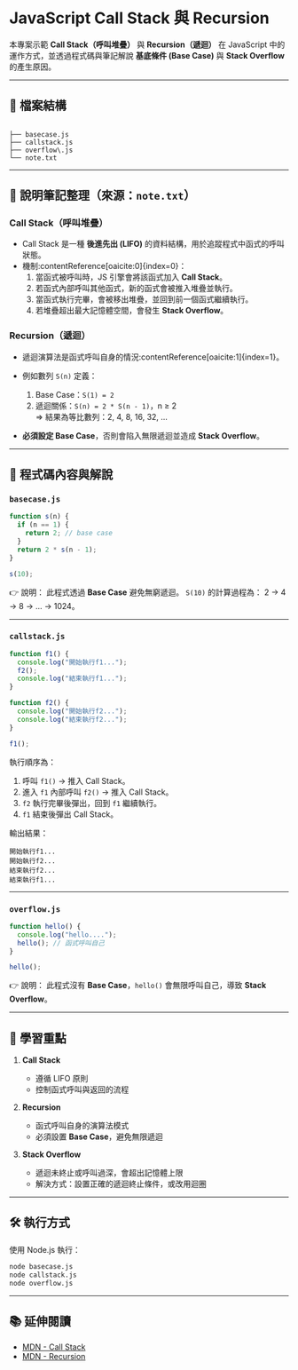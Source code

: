 # JavaScript Call Stack 與 Recursion

本專案示範 **Call Stack（呼叫堆疊）** 與 **Recursion（遞迴）** 在 JavaScript 中的運作方式，並透過程式碼與筆記解說 **基底條件 (Base Case)** 與 **Stack Overflow** 的產生原因。

---

## 📂 檔案結構

```

├── basecase.js
├── callstack.js
├── overflow\.js
└── note.txt

```

---

## 📘 說明筆記整理（來源：`note.txt`）

### Call Stack（呼叫堆疊）

- Call Stack 是一種 **後進先出 (LIFO)** 的資料結構，用於追蹤程式中函式的呼叫狀態。
- 機制:contentReference[oaicite:0]{index=0}：
  1. 當函式被呼叫時，JS 引擎會將該函式加入 **Call Stack**。
  2. 若函式內部呼叫其他函式，新的函式會被推入堆疊並執行。
  3. 當函式執行完畢，會被移出堆疊，並回到前一個函式繼續執行。
  4. 若堆疊超出最大記憶體空間，會發生 **Stack Overflow**。

### Recursion（遞迴）

- 遞迴演算法是函式呼叫自身的情況:contentReference[oaicite:1]{index=1}。
- 例如數列 `S(n)` 定義：

  1. Base Case：`S(1) = 2`
  2. 遞迴關係：`S(n) = 2 * S(n - 1)`，n ≥ 2  
     ⇒ 結果為等比數列：2, 4, 8, 16, 32, ...

- **必須設定 Base Case**，否則會陷入無限遞迴並造成 **Stack Overflow**。

---

## 📄 程式碼內容與解說

### `basecase.js`

```javascript
function s(n) {
  if (n == 1) {
    return 2; // base case
  }
  return 2 * s(n - 1);
}

s(10);
```

👉 說明：
此程式透過 **Base Case** 避免無窮遞迴。
`S(10)` 的計算過程為：
2 → 4 → 8 → ... → 1024。

---

### `callstack.js`

```javascript
function f1() {
  console.log("開始執行f1...");
  f2();
  console.log("結束執行f1...");
}

function f2() {
  console.log("開始執行f2...");
  console.log("結束執行f2...");
}

f1();
```

執行順序為：

1. 呼叫 `f1()` → 推入 Call Stack。
2. 進入 `f1` 內部呼叫 `f2()` → 推入 Call Stack。
3. `f2` 執行完畢後彈出，回到 `f1` 繼續執行。
4. `f1` 結束後彈出 Call Stack。

輸出結果：

```
開始執行f1...
開始執行f2...
結束執行f2...
結束執行f1...
```

---

### `overflow.js`

```javascript
function hello() {
  console.log("hello....");
  hello(); // 函式呼叫自己
}

hello();
```

👉 說明：
此程式沒有 **Base Case**，`hello()` 會無限呼叫自己，導致 **Stack Overflow**。

---

## 🚀 學習重點

1. **Call Stack**

   - 遵循 LIFO 原則
   - 控制函式呼叫與返回的流程

2. **Recursion**

   - 函式呼叫自身的演算法模式
   - 必須設置 **Base Case**，避免無限遞迴

3. **Stack Overflow**

   - 遞迴未終止或呼叫過深，會超出記憶體上限
   - 解決方式：設置正確的遞迴終止條件，或改用迴圈

---

## 🛠️ 執行方式

使用 Node.js 執行：

```bash
node basecase.js
node callstack.js
node overflow.js
```

---

## 📚 延伸閱讀

- [MDN - Call Stack](https://developer.mozilla.org/en-US/docs/Glossary/Call_stack)
- [MDN - Recursion](https://developer.mozilla.org/en-US/docs/Glossary/Recursion)

```

```
